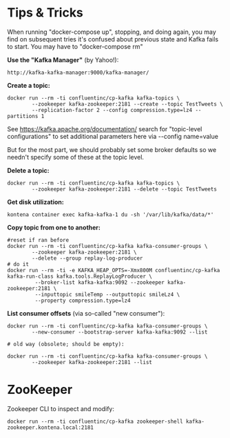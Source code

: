 
Tips & Tricks
=============

When running "docker-compose up", stopping, and doing again, you may find
on subsequent tries it's confused about previous state and Kafka fails to
start. You may have to "docker-compose rm" 

**Use the "Kafka Manager"** (by Yahoo!):

    http://kafka-kafka-manager:9000/kafka-manager/

**Create a topic:**

    docker run --rm -ti confluentinc/cp-kafka kafka-topics \
            --zookeeper kafka-zookeeper:2181 --create --topic TestTweets \
            --replication-factor 2 --config compression.type=lz4 --partitions 1

See https://kafka.apache.org/documentation/ search for "topic-level configurations"
to set additional parameters here via --config name=value

But for the most part, we should probably set some broker defaults so we
needn't specify some of these at the topic level.

**Delete a topic:**

    docker run --rm -ti confluentinc/cp-kafka kafka-topics \
            --zookeeper kafka-zookeeper:2181 --delete --topic TestTweets

**Get disk utilization:**

    kontena container exec kafka-kafka-1 du -sh '/var/lib/kafka/data/*'

**Copy topic from one to another:**

    #reset if ran before
    docker run --rm -ti confluentinc/cp-kafka kafka-consumer-groups \
            --zookeeper kafka-zookeeper:2181 \
            --delete --group replay-log-producer
    # do it
    docker run --rm -ti -e KAFKA_HEAP_OPTS=-Xmx800M confluentinc/cp-kafka kafka-run-class kafka.tools.ReplayLogProducer \
             --broker-list kafka-kafka:9092 --zookeeper kafka-zookeeper:2181 \
             --inputtopic smileTemp --outputtopic smileLz4 \
             --property compression.type=lz4

**List consumer offsets** (via so-called "new consumer"):

    docker run --rm -ti confluentinc/cp-kafka kafka-consumer-groups \
            --new-consumer --bootstrap-server kafka-kafka:9092 --list

    # old way (obsolete; should be empty):

    docker run --rm -ti confluentinc/cp-kafka kafka-consumer-groups \
            --zookeeper kafka-zookeeper:2181 --list

ZooKeeper
=========

Zookeeper CLI to inspect and modify:

    docker run --rm -ti confluentinc/cp-kafka zookeeper-shell kafka-zookeeper.kontena.local:2181